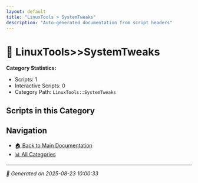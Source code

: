 ```yaml
---
layout: default
title: "LinuxTools > SystemTweaks"
description: "Auto-generated documentation from script headers"
---
```


# 📁 LinuxTools>>SystemTweaks

**Category Statistics:**
- Scripts: 1
- Interactive Scripts: 0
- Category Path: `LinuxTools::SystemTweaks`

## Scripts in this Category


## Navigation

- [🏠 Back to Main Documentation](README.html)
- [📊 All Categories](README.md#-categories)

---

*📅 Generated on 2025-08-23 10:00:33*
